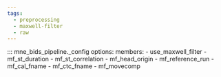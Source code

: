 ```yaml
---
tags:
  - preprocessing
  - maxwell-filter
  - raw
---
```


::: mne_bids_pipeline._config
    options:
      members:
        - use_maxwell_filter
        - mf_st_duration
        - mf_st_correlation
        - mf_head_origin
        - mf_reference_run
        - mf_cal_fname
        - mf_ctc_fname
        - mf_movecomp
